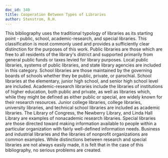 ```yaml
---
doc_id: 340
title: Cooperation Between Types of Libraries
author: Stenstrom, R.H.
---
```


This bibliography uses the traditional typology of libraries as its
starting point - public, school, academic-research, and special libraries.
This classification is most commonly used and provides a sufficiently clear
distinction for the purposes of this work.
  Public libraries are those which are free to all residents of the library's
district and supported primarily from general public funds or taxes levied
for library purposes.  Local public libraries, systems of public libraries,
and state library agencies are included in this category.
  School libraries are those maintained by the governing boards of
schools whether they be public, private, or parochial.  School libraries
at the elementary, junior high school, and senior high school level are
included.
  Academic-research libraries include the libraries of institutions of
higher education, both public and private, as well as libraries which,
while they might be defined as either public or special, are widely known
for their research resources.  Junior college libraries, college libraries,
university libraries, and technical school libraries are included as
academic libraries.  The Library of Congress, the Newberry Library, and 
Linda Hall Library are examples of nonacademic research libraries.
  Special libraries are those directed toward making information available
to people within a particular organization with fairly well-defined
information needs.  Business and industrial libraries and the libraries of
nonprofit organizations are common examples.
  While distinctions between research and special libraries are not
always easily made, it is felt that in the case of this bibliography, no
serious problems are created.
